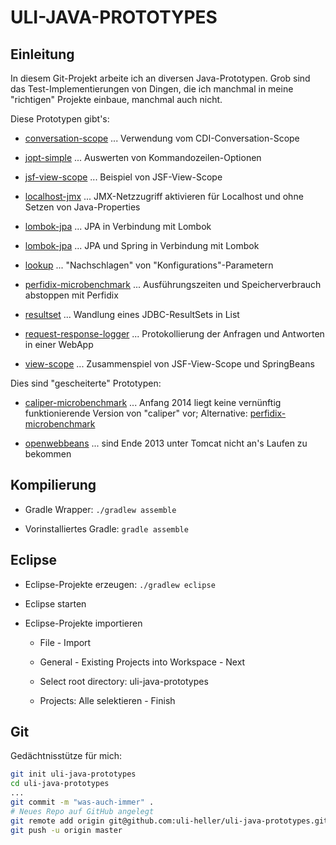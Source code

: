 ULI-JAVA-PROTOTYPES
===================

Einleitung
----------

In diesem Git-Projekt arbeite ich an diversen Java-Prototypen.
Grob sind das Test-Implementierungen von Dingen, die ich manchmal
in meine "richtigen" Projekte einbaue, manchmal auch nicht.

Diese Prototypen gibt's:

* [conversation-scope](conversation-scope) ... Verwendung vom CDI-Conversation-Scope

* [jopt-simple](jopt-simple) ... Auswerten von Kommandozeilen-Optionen

* [jsf-view-scope](jsf-view-scope) ... Beispiel von JSF-View-Scope

* [localhost-jmx](localhost-jmx) ... JMX-Netzzugriff aktivieren für Localhost und ohne Setzen von Java-Properties

* [lombok-jpa](lombok-jpa) ... JPA in Verbindung mit Lombok

* [lombok-jpa](lombok-spring-jpa) ... JPA und Spring in Verbindung mit Lombok

* [lookup](lookup) ... "Nachschlagen" von "Konfigurations"-Parametern

* [perfidix-microbenchmark](perfidix-microbenchmark) ... Ausführungszeiten und Speicherverbrauch abstoppen mit Perfidix

* [resultset](resultset) ... Wandlung eines JDBC-ResultSets in List<Entity>

* [request-response-logger](request-response-logger) ... Protokollierung der Anfragen und Antworten in einer WebApp

* [view-scope](view-scope) ... Zusammenspiel von JSF-View-Scope und SpringBeans

Dies sind "gescheiterte" Prototypen:

* [caliper-microbenchmark](caliper-microbenchmark) ... Anfang 2014 liegt keine vernünftig funktionierende Version von "caliper" vor; Alternative: [perfidix-microbenchmark](perfidix-microbenchmark)

* [openwebbeans](openwebbeans) ... sind Ende 2013 unter Tomcat nicht an's Laufen zu bekommen

Kompilierung
------------

* Gradle Wrapper: `./gradlew assemble`

* Vorinstalliertes Gradle: `gradle assemble`

Eclipse
-------

* Eclipse-Projekte erzeugen: `./gradlew eclipse`

* Eclipse starten

* Eclipse-Projekte importieren

    * File - Import

    * General - Existing Projects into Workspace - Next

    * Select root directory: uli-java-prototypes

    * Projects: Alle selektieren - Finish


Git
---

Gedächtnisstütze für mich:

```sh
git init uli-java-prototypes
cd uli-java-prototypes
...
git commit -m "was-auch-immer" .
# Neues Repo auf GitHub angelegt
git remote add origin git@github.com:uli-heller/uli-java-prototypes.git
git push -u origin master
```
